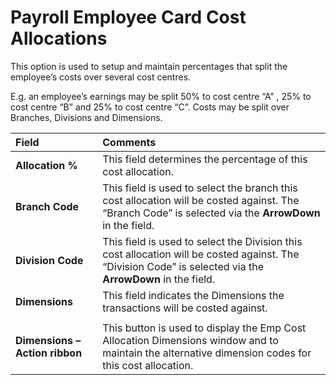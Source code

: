 # Payroll Employee Card Cost Allocations

This option is used to setup and maintain percentages that split the employee’s costs over several cost centres.

 
E.g. an employee’s earnings may be split 50% to cost centre “A” , 25% to cost centre “B” and 25% to cost centre “C”.  Costs may be split over Branches, Divisions and Dimensions.


|Field|Comments|
| :--- | :--- |
|**Allocation %**|This field determines the percentage of this cost allocation.|
|**Branch Code**|This field is used to select the branch this cost allocation will be costed against.  The “Branch Code” is selected via the **ArrowDown** in the field.| 
|**Division Code**|This field is used to select the Division this cost allocation will be costed against.  The “Division Code” is selected via the **ArrowDown** in the field.|
|**Dimensions**|This field indicates the Dimensions the transactions will be costed against.|
|||
|**Dimensions – Action ribbon**|This button is used to display the Emp Cost Allocation Dimensions window and to maintain the alternative dimension codes for this cost allocation.|
